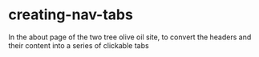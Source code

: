 # creating-nav-tabs
In the about page of the two tree olive oil site, to convert the headers and their content into a series of clickable tabs

